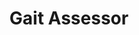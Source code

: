 ---
title: 'Gait Assessor'
type: 'academic project'
affiliation: 'McMaster University'
images: ["GaitAssessor1","GaitAssessor3","GaitAssessor2"]
skills: ['C++', 'Arduino', 'MATLAB', 'Data Processing and Analysis', 'UI/UX', 'Signal Processing', 'Research']
videoLink:  "https://www.youtube.com/watch?v=ocvgvfC_OX0"
github: "https://github.com/Norange01/GaitAssessor"
links: []
linkTitles: []
linkTypes: []
description:
---